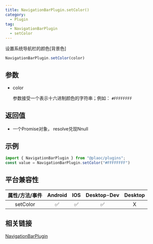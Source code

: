 ```yaml
---
title: NavigationBarPlugin.setColor()
category:
  - Plugin
tag:
  - NavigationBarPlugin
  - setColor 
---
```


设置系统导航栏的颜色\[背景色\]

```js
NavigationBarPlugin.setColor(color)
```

## 参数

  - color

    参数接受一个表示十六进制颜色的字符串；例如： `#FFFFFFFF`


## 返回值

  - 一个Promise对象， resolve兑现Nnull

## 示例
```js
import { NavigationBarPlugin } from "@plaoc/plugins";
const value = NavigationBarPlugin.setColor("#FFFFFFFF")
```


## 平台兼容性

| 属性/方法/事件 | Android | IOS | Desktop-Dev | Desktop |
|:------------:|:-------:|:---:|:-----------:|:-------:|
| setColor     | ✅      | ✅  | ✅          | X       |

## 相关链接

[NavigationBarPlugin](./index.md)


